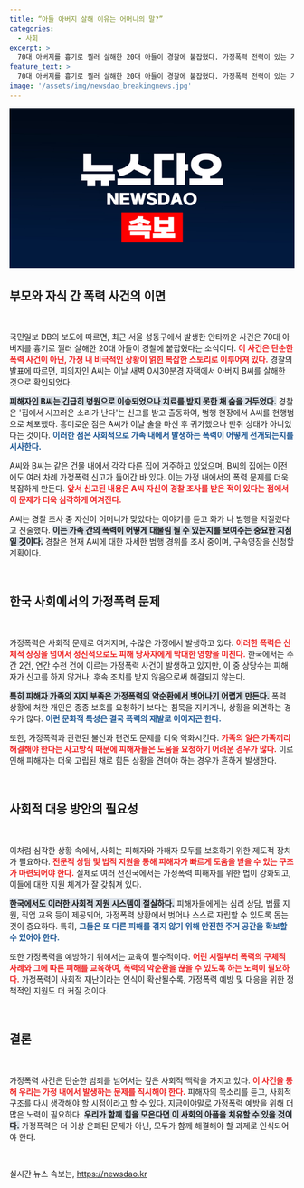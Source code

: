 ```yaml
---
title: “아들 아버지 살해 이유는 어머니의 말?”
categories:
  - 사회
excerpt: >
  70대 아버지를 흉기로 찔러 살해한 20대 아들이 경찰에 붙잡혔다. 가정폭력 전력이 있는 가족 사이, 충격적인 사건의 이면을 추적해본다. 클릭해 사건의 전말을 확인하세요!
feature_text: >
  70대 아버지를 흉기로 찔러 살해한 20대 아들이 경찰에 붙잡혔다. 가정폭력 전력이 있는 가족 사이, 충격적인 사건의 이면을 추적해본다. 클릭해 사건의 전말을 확인하세요!
image: '/assets/img/newsdao_breakingnews.jpg'
---
```


<p><img src="/assets/img/newsdao_breakingnews.jpg" alt="ontimetimes 속보" /></p>

<h2 data-ke-size="size26">부모와 자식 간 폭력 사건의 이면</h2>

<p data-ke-size="size16">&nbsp;</p>

<p>국민일보 DB의 보도에 따르면, 최근 서울 성동구에서 발생한 안타까운 사건은 70대 아버지를 흉기로 찔러 살해한 20대 아들이 경찰에 붙잡혔다는 소식이다. <b><span style="color: #ee2323;">이 사건은 단순한 폭력 사건이 아닌, 가정 내 비극적인 상황이 얽힌 복잡한 스토리로 이루어져 있다.</span></b> 경찰의 발표에 따르면, 피의자인 A씨는 이날 새벽 0시30분경 자택에서 아버지 B씨를 살해한 것으로 확인되었다. </p>

<p><b><span style="background-color: #21538527;">피해자인 B씨는 긴급히 병원으로 이송되었으나 치료를 받지 못한 채 숨을 거두었다.</span></b> 경찰은 '집에서 시끄러운 소리가 난다'는 신고를 받고 출동하여, 범행 현장에서 A씨를 현행범으로 체포했다. 흥미로운 점은 A씨가 이날 술을 마신 후 귀가했으나 만취 상태가 아니었다는 것이다. <b><span style="color: #1a5490;">이러한 점은 사회적으로 가족 내에서 발생하는 폭력이 어떻게 전개되는지를 시사한다.</span></b></p>

<p>A씨와 B씨는 같은 건물 내에서 각각 다른 집에 거주하고 있었으며, B씨의 집에는 이전에도 여러 차례 가정폭력 신고가 들어간 바 있다. 이는 가정 내에서의 폭력 문제를 더욱 복잡하게 만든다. <b><span style="color: #ee2323;">앞서 신고된 내용은 A씨 자신이 경찰 조사를 받은 적이 있다는 점에서 이 문제가 더욱 심각하게 여겨진다.</span></b> </p>

<p>A씨는 경찰 조사 중 자신이 어머니가 맞았다는 이야기를 듣고 화가 나 범행을 저질렀다고 진술했다. <b><span style="background-color: #21538527;">이는 가족 간의 폭력이 어떻게 대물림 될 수 있는지를 보여주는 중요한 지점일 것이다.</span></b> 경찰은 현재 A씨에 대한 자세한 범행 경위를 조사 중이며, 구속영장을 신청할 계획이다. </p>

<p data-ke-size="size16">&nbsp;</p>

<h2 data-ke-size="size26">한국 사회에서의 가정폭력 문제</h2>

<p data-ke-size="size16">&nbsp;</p>

<p>가정폭력은 사회적 문제로 여겨지며, 수많은 가정에서 발생하고 있다. <b><span style="color: #ee2323;">이러한 폭력은 신체적 상징을 넘어서 정신적으로도 피해 당사자에게 막대한 영향을 미친다.</span></b> 한국에서는 주간 2건, 연간 수천 건에 이르는 가정폭력 사건이 발생하고 있지만, 이 중 상당수는 피해자가 신고를 하지 않거나, 후속 조치를 받지 않음으로써 해결되지 않는다. </p>

<p><b><span style="background-color: #21538527;">특히 피해자 가족의 지지 부족은 가정폭력의 악순환에서 벗어나기 어렵게 만든다.</span></b> 폭력 상황에 처한 개인은 종종 보호를 요청하기 보다는 침묵을 지키거나, 상황을 외면하는 경우가 많다. <b><span style="color: #1a5490;">이런 문화적 특성은 결국 폭력의 재발로 이어지곤 한다.</span></b> </p>

<p>또한, 가정폭력과 관련된 불신과 편견도 문제를 더욱 악화시킨다. <b><span style="color: #ee2323;">가족의 일은 가족끼리 해결해야 한다는 사고방식 때문에 피해자들은 도움을 요청하기 어려운 경우가 많다.</span></b> 이로 인해 피해자는 더욱 고립된 채로 힘든 상황을 견뎌야 하는 경우가 흔하게 발생한다. </p>

<p data-ke-size="size16">&nbsp;</p>

<h2 data-ke-size="size26">사회적 대응 방안의 필요성</h2>

<p data-ke-size="size16">&nbsp;</p>

<p>이처럼 심각한 상황 속에서, 사회는 피해자와 가해자 모두를 보호하기 위한 제도적 장치가 필요하다. <b><span style="color: #ee2323;">전문적 상담 및 법적 지원을 통해 피해자가 빠르게 도움을 받을 수 있는 구조가 마련되어야 한다.</span></b> 실제로 여러 선진국에서는 가정폭력 피해자를 위한 법이 강화되고, 이들에 대한 지원 체계가 잘 갖춰져 있다. </p>

<p><b><span style="background-color: #21538527;">한국에서도 이러한 사회적 지원 시스템이 절실하다.</span></b> 피해자들에게는 심리 상담, 법률 지원, 직업 교육 등이 제공되어, 가정폭력 상황에서 벗어나 스스로 자립할 수 있도록 돕는 것이 중요하다. 특히, <b><span style="color: #1a5490;">그들은 또 다른 피해를 겪지 않기 위해 안전한 주거 공간을 확보할 수 있어야 한다.</span></b></p>

<p>또한 가정폭력을 예방하기 위해서는 교육이 필수적이다. <b><span style="color: #ee2323;">어린 시절부터 폭력의 구체적 사례와 그에 따른 피해를 교육하여, 폭력의 악순환을 끊을 수 있도록 하는 노력이 필요하다.</span></b> 가정폭력이 사회적 재난이라는 인식이 확산될수록, 가정폭력 예방 및 대응을 위한 정책적인 지원도 더 커질 것이다.</p>

<p data-ke-size="size16">&nbsp;</p>

<h2 data-ke-size="size26">결론</h2>

<p data-ke-size="size16">&nbsp;</p>

<p>가정폭력 사건은 단순한 범죄를 넘어서는 깊은 사회적 맥락을 가지고 있다. <b><span style="color: #ee2323;">이 사건을 통해 우리는 가정 내에서 발생하는 문제를 직시해야 한다.</span></b> 피해자의 목소리를 듣고, 사회적 구조를 다시 생각해야 할 시점이라고 할 수 있다. 지금이야말로 가정폭력 예방을 위해 더 많은 노력이 필요하다. <b><span style="background-color: #21538527;">우리가 함께 힘을 모은다면 이 사회의 아픔을 치유할 수 있을 것이다.</span></b> 가정폭력은 더 이상 은폐된 문제가 아닌, 모두가 함께 해결해야 할 과제로 인식되어야 한다. </p>

<p data-ke-size="size16">&nbsp;</p>
실시간 뉴스 속보는, <a href="https://newsdao.kr" rel="dofollow">https://newsdao.kr</a>


